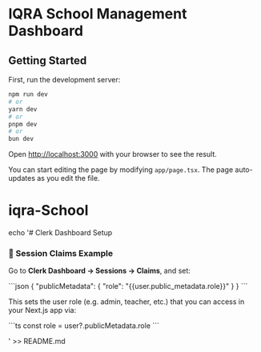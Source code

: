 # IQRA School Management Dashboard

## Getting Started

First, run the development server:

```bash
npm run dev
# or
yarn dev
# or
pnpm dev
# or
bun dev
```

Open [http://localhost:3000](http://localhost:3000) with your browser to see the result.

You can start editing the page by modifying `app/page.tsx`. The page auto-updates as you edit the file.
# iqra-School

echo '# Clerk Dashboard Setup

### 🔐 Session Claims Example

Go to **Clerk Dashboard → Sessions → Claims**, and set:

\`\`\`json
{
  "publicMetadata": {
    "role": "{{user.public_metadata.role}}"
  }
}
\`\`\`

This sets the user role (e.g. admin, teacher, etc.) that you can access in your Next.js app via:

\`\`\`ts
const role = user?.publicMetadata.role
\`\`\`

' >> README.md
